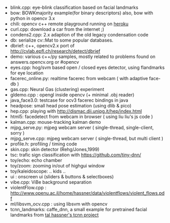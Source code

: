 * blink.cpp: eye-blink classification based on facial landmarks
* bow: BOWKmajority example(for binary descriptors) also, bow with python in opencv 3.x
* chili: opencv c++ remote playground running on [heroku](http://sugarcoatedchili.herokuapp.com/)
* curl.cpp: download a car from the internet ;)
* condens2.cpp: 2.x adaption of the old legacy condensation code
* db: serialize cv::Mat to some popular databases.
* dbrief: c++, opencv2.x port of http://cvlab.epfl.ch/research/detect/dbrief
* demo: various c++/py samples, mostly related to problems found on answers.opencv.org or #opencv
* eyes.cpp: hog/svm based open / closed eyes detector, using flandmarks for eye location
* facerec_online.py: realtime facerec from webcam ( with adaptive face-db )
* gas.cpp: Neural Gas (clustering) experiment
* gldemo.cpp : opengl inside opencv (+ minimal .obj reader)
* java_face3.0: testcase for ocv3 facerec bindings in java
* headpose: small head pose estimation (using dlib & pico)
* hep.cpp: playing with http://dismac.dii.unipg.it/hep/index.html
* html5: facedetect from webcam in browser ( using liu liu's js code )
* kalman.cpp: mouse-tracking kalman demo
* mjpg_serve.py: mjpeg webcam server ( single-thread, single-client, sorry )
* mjpg_serve.cpp: mjpeg webcam server ( single-thread, but multi client )
* profile.h: profiling / timing code
* skin.cpp: skin detector (Rehg/Jones,1999)
* tsc: trafic sign classification with https://github.com/tiny-dnn/
* toy/echo: echo chamber
* toy/zoom: zooming in/out of highgui window
* toy/kaleidoscope: .. kids ..
* ui : onscreen ui (sliders & buttons & selectboxes)
* vibe.cpp: ViBe background separation
* violentFlow.cpp : http://www.openu.ac.il/home/hassner/data/violentflows/violent_flows.pdf
* ml/libsvm_ocv.cpp : using libsvm with opencv
* tcnn_landmarks: caffe_dnn, a small example for pretrained facial landmarks from [tal hassner's tcnn project](http://www.openu.ac.il/home/hassner/projects/tcnn_landmarks/)
